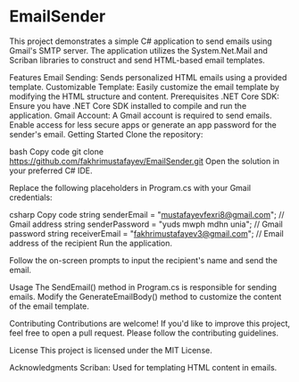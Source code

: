 # EmailSender
This project demonstrates a simple C# application to send emails using Gmail's SMTP server. The application utilizes the System.Net.Mail and Scriban libraries to construct and send HTML-based email templates.

Features
Email Sending: Sends personalized HTML emails using a provided template.
Customizable Template: Easily customize the email template by modifying the HTML structure and content.
Prerequisites
.NET Core SDK: Ensure you have .NET Core SDK installed to compile and run the application.
Gmail Account: A Gmail account is required to send emails. Enable access for less secure apps or generate an app password for the sender's email.
Getting Started
Clone the repository:

bash
Copy code
git clone https://github.com/fakhrimustafayev/EmailSender.git
Open the solution in your preferred C# IDE.

Replace the following placeholders in Program.cs with your Gmail credentials:

csharp
Copy code
string senderEmail = "mustafayevfexri8@gmail.com"; // Gmail address
string senderPassword = "yuds mwph mdhn unia"; // Gmail password
string receiverEmail = "fakhrimustafayev3@gmail.com"; // Email address of the recipient
Run the application.

Follow the on-screen prompts to input the recipient's name and send the email.

Usage
The SendEmail() method in Program.cs is responsible for sending emails. Modify the GenerateEmailBody() method to customize the content of the email template.

Contributing
Contributions are welcome! If you'd like to improve this project, feel free to open a pull request. Please follow the contributing guidelines.

License
This project is licensed under the MIT License.

Acknowledgments
Scriban: Used for templating HTML content in emails.
